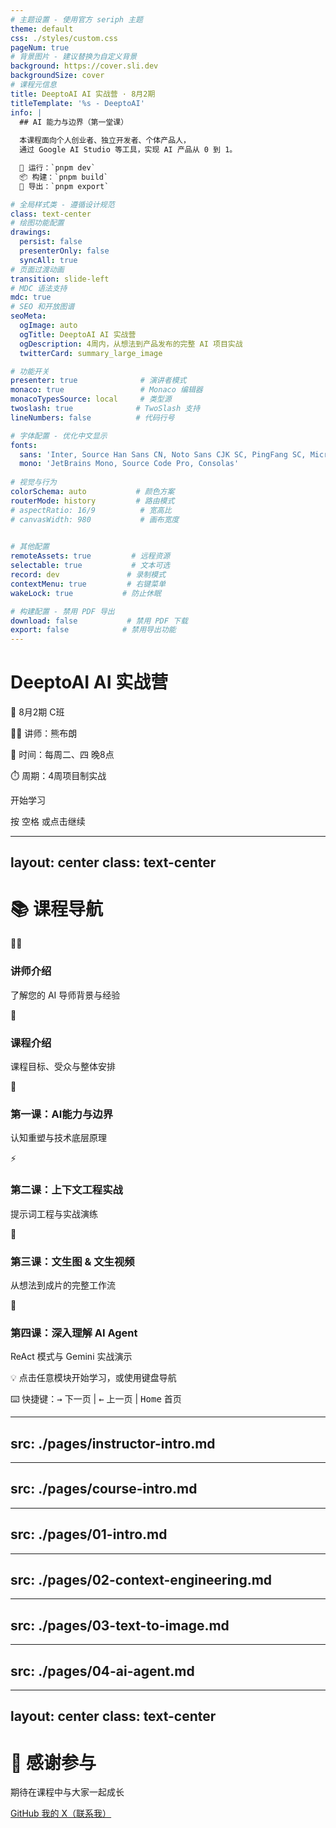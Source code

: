 ```yaml
---
# 主题设置 - 使用官方 seriph 主题
theme: default
css: ./styles/custom.css
pageNum: true
# 背景图片 - 建议替换为自定义背景
background: https://cover.sli.dev
backgroundSize: cover
# 课程元信息
title: DeeptoAI AI 实战营 · 8月2期
titleTemplate: '%s - DeeptoAI'
info: |
  ## AI 能力与边界（第一堂课）
  
  本课程面向个人创业者、独立开发者、个体产品人，
  通过 Google AI Studio 等工具，实现 AI 产品从 0 到 1。

  🚀 运行：`pnpm dev`  
  📦 构建：`pnpm build`  
  📄 导出：`pnpm export`

# 全局样式类 - 遵循设计规范
class: text-center
# 绘图功能配置
drawings:
  persist: false
  presenterOnly: false
  syncAll: true
# 页面过渡动画
transition: slide-left
# MDC 语法支持
mdc: true
# SEO 和开放图谱
seoMeta:
  ogImage: auto
  ogTitle: DeeptoAI AI 实战营
  ogDescription: 4周内，从想法到产品发布的完整 AI 项目实战
  twitterCard: summary_large_image

# 功能开关
presenter: true              # 演讲者模式
monaco: true                 # Monaco 编辑器
monacoTypesSource: local     # 类型源
twoslash: true              # TwoSlash 支持
lineNumbers: false          # 代码行号

# 字体配置 - 优化中文显示
fonts:
  sans: 'Inter, Source Han Sans CN, Noto Sans CJK SC, PingFang SC, Microsoft YaHei'
  mono: 'JetBrains Mono, Source Code Pro, Consolas'
  
# 视觉与行为
colorSchema: auto           # 颜色方案
routerMode: history         # 路由模式
# aspectRatio: 16/9          # 宽高比
# canvasWidth: 980           # 画布宽度

  
# 其他配置
remoteAssets: true         # 远程资源
selectable: true           # 文本可选
record: dev               # 录制模式
contextMenu: true         # 右键菜单
wakeLock: true           # 防止休眠

# 构建配置 - 禁用 PDF 导出
download: false           # 禁用 PDF 下载
export: false            # 禁用导出功能
---
```


# DeeptoAI AI 实战营

<div class="mt-8">
  <div class="text-4xl font-bold text-primary mb-4">
    🚀 8月2期 C班
  </div>
  
  <div class="text-2xl text-gray-600 space-y-2">
    <p>👨‍🏫 讲师：熊布朗</p>
    <p>📅 时间：每周二、四 晚8点</p>
    <p>⏱️ 周期：4周项目制实战</p>
  </div>
</div>

<div class="absolute bottom-10 left-0 right-0">
  <div @click="$slidev.nav.next" class="inline-flex items-center gap-2 px-6 py-3 rounded-full bg-primary/10 hover:bg-primary/20 transition-colors cursor-pointer">
    <span class="text-lg">开始学习</span>
    <carbon:arrow-right class="text-xl" />
  </div>
  
  <p class="mt-4 text-sm text-gray-500">
    按 <kbd class="px-2 py-1 rounded bg-gray-200">空格</kbd> 或点击继续
  </p>
</div>

<!--
演讲者笔记：
- 欢迎学员，营造轻松氛围
- 简单介绍课程安排
- 确认大家能看到画面和听到声音
-->

---
layout: center
class: text-center
---

# 📚 课程导航

<div class="grid grid-cols-2 gap-3 mt-6 max-w-4xl mx-auto">

<div @click="$slidev.nav.next()" class="group cursor-pointer p-3 rounded-lg border-2 border-gray-200 hover:border-primary hover:bg-primary/5 transition-all">
  <div class="text-2xl mb-1">👨‍🏫</div>
  <h3 class="text-base font-semibold mb-1 group-hover:text-primary">讲师介绍</h3>
  <p class="text-gray-600 text-xs leading-tight">了解您的 AI 导师背景与经验</p>
</div>

<div @click="$slidev.nav.go($slidev.nav.currentPage + 4)" class="group cursor-pointer p-3 rounded-lg border-2 border-gray-200 hover:border-primary hover:bg-primary/5 transition-all">
  <div class="text-2xl mb-1">🎯</div>
  <h3 class="text-base font-semibold mb-1 group-hover:text-primary">课程介绍</h3>
  <p class="text-gray-600 text-xs leading-tight">课程目标、受众与整体安排</p>
</div>

<div @click="$slidev.nav.go($slidev.nav.currentPage + 22)" class="group cursor-pointer p-3 rounded-lg border-2 border-gray-200 hover:border-primary hover:bg-primary/5 transition-all">
  <div class="text-2xl mb-1">🧠</div>
  <h3 class="text-base font-semibold mb-1 group-hover:text-primary">第一课：AI能力与边界</h3>
  <p class="text-gray-600 text-xs leading-tight">认知重塑与技术底层原理</p>
</div>

<div @click="$slidev.nav.go($slidev.nav.currentPage + 52)" class="group cursor-pointer p-3 rounded-lg border-2 border-gray-200 hover:border-primary hover:bg-primary/5 transition-all">
  <div class="text-2xl mb-1">⚡</div>
  <h3 class="text-base font-semibold mb-1 group-hover:text-primary">第二课：上下文工程实战</h3>
  <p class="text-gray-600 text-xs leading-tight">提示词工程与实战演练</p>
</div>

<div @click="$slidev.nav.go($slidev.nav.currentPage + 88)" class="group cursor-pointer p-3 rounded-lg border-2 border-gray-200 hover:border-primary hover:bg-primary/5 transition-all">
  <div class="text-2xl mb-1">🎨</div>
  <h3 class="text-base font-semibold mb-1 group-hover:text-primary">第三课：文生图 & 文生视频</h3>
  <p class="text-gray-600 text-xs leading-tight">从想法到成片的完整工作流</p>
</div>

<div @click="$slidev.nav.go($slidev.nav.currentPage + 124)" class="group cursor-pointer p-3 rounded-lg border-2 border-gray-200 hover:border-primary hover:bg-primary/5 transition-all">
  <div class="text-2xl mb-1">🤖</div>
  <h3 class="text-base font-semibold mb-1 group-hover:text-primary">第四课：深入理解 AI Agent</h3>
  <p class="text-gray-600 text-xs leading-tight">ReAct 模式与 Gemini 实战演示</p>
</div>

</div>

<div class="mt-4 text-xs text-gray-500 text-center space-y-1">
<p>💡 点击任意模块开始学习，或使用键盘导航</p>
<p>⌨️ 快捷键：<kbd class="px-1 py-0.5 bg-gray-200 rounded text-xs">→</kbd> 下一页 | <kbd class="px-1 py-0.5 bg-gray-200 rounded text-xs">←</kbd> 上一页 | <kbd class="px-1 py-0.5 bg-gray-200 rounded text-xs">Home</kbd> 首页</p>
</div>

<!--
演讲者笔记：
- 根据课程进度选择对应模块
- 可以跳转到任意章节开始讲课
- 建议按顺序进行完整课程
-->

---
src: ./pages/instructor-intro.md
---

---
src: ./pages/course-intro.md
---

---
src: ./pages/01-intro.md
---

---
src: ./pages/02-context-engineering.md
---

---
src: ./pages/03-text-to-image.md
---

---
src: ./pages/04-ai-agent.md
---

<!-- 完全移除了对策略页面的引用，因为HTML标签嵌套问题导致构建错误 -->
<!-- 占位注释，确保布局不被破坏 -->

---
layout: center
class: text-center
---

# 🙏 感谢参与

<div class="mt-8 space-y-4">
  <p class="text-2xl text-gray-600">期待在课程中与大家一起成长</p>
  
  <div class="flex justify-center gap-8 mt-12">
    <a href="https://github.com/foreveryh" target="_blank" class="flex items-center gap-2 text-gray-600 hover:text-primary transition-colors">
      <carbon:logo-github class="text-2xl" />
      <span>GitHub</span>
    </a>
    <a href="https://x.com/Stephen4171127" target="_blank" class="flex items-center gap-2 text-gray-600 hover:text-primary transition-colors">
      <carbon:logo-x class="text-2xl" />
      <span>我的 X（联系我）</span>
    </a>
  </div>
</div>

<PoweredBySlidev class="absolute bottom-10" />

<!--
演讲者笔记：
- 感谢大家的参与
- 提醒课后作业
- 预告下次课程内容
-->

